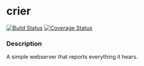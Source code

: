 # crier

[![Build Status](https://travis-ci.org/vectis/crier.svg?branch=master)](https://travis-ci.org/vectis/crier)
[![Coverage Status](https://coveralls.io/repos/github/vectis/crier/badge.svg?branch=master)](https://coveralls.io/github/vectis/crier?branch=master)

### Description

A simple webserver that reports everything it hears.
